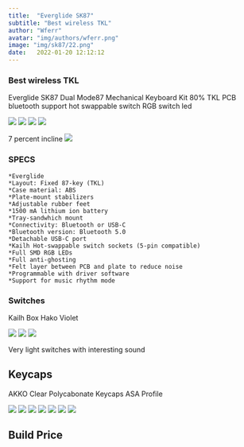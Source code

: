 ```yaml
---
title:  "Everglide SK87"
subtitle: "Best wireless TKL"
author: "Wferr"
avatar: "img/authors/wferr.png"
image: "img/sk87/22.png"
date:   2022-01-20 12:12:12
---
```


### Best wireless TKL
Everglide SK87 Dual Mode87 Mechanical Keyboard Kit 80% TKL PCB bluetooth support hot swappable switch RGB switch led

 <img src="./img/sk87/1.jpg">
 <img src="./img/sk87/b1.JPG">
<img src="./img/sk87/b2.JPG">
<img src="./img/sk87/b4.JPG">

 7 percent incline
 <img src="./img/sk87/2.jpg">

### SPECS
    *Everglide
    *Layout: Fixed 87-key (TKL)
    *Case material: ABS
    *Plate-mount stabilizers
    *Adjustable rubber feet
    *1500 mA lithium ion battery
    *Tray-sandwhich mount
    *Connectivity: Bluetooth or USB-C
    *Bluetooth version: Bluetooth 5.0
    *Detachable USB-C port
    *Kailh Hot-swappable switch sockets (5-pin compatible)
    *Full SMD RGB LEDs
    *Full anti-ghosting
    *Felt layer between PCB and plate to reduce noise
    *Programmable with driver software
    *Support for music rhythm mode

### Switches
Kailh Box Hako Violet

 <img src="./img/sk87/3.jpg">
 <img src="./img/sk87/h1.jpg">
 <img src="./img/sk87/h3.jpg">

Very light switches with interesting sound

 ## Keycaps
 AKKO Clear Polycabonate Keycaps
 ASA Profile
 
 <img src="./img/sk87/4.jpg">

 <img src="./img/sk87/5.jpg">
 <img src="./img/sk87/k1.JPG">
 <img src="./img/sk87/k2.JPG">
 <img src="./img/sk87/k3.JPG">
 <img src="./img/sk87/k4.JPG">
 <img src="./img/sk87/b3.JPG">

 ## Build Price